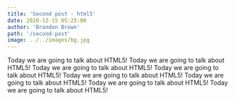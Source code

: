 ```yaml
---
title: 'Second post - html5'
date: 2020-12-15 05:25:00
author: 'Brandon Brown'
path: '/second-post'
image: ../../images/bg.jpg
---
```


Today we are going to talk about HTML5! Today we are going to talk about HTML5! Today we are going to talk about HTML5! Today we are going to talk about HTML5! Today we are going to talk about HTML5! Today we are going to talk about HTML5! Today we are going to talk about HTML5! Today we are going to talk about HTML5! 